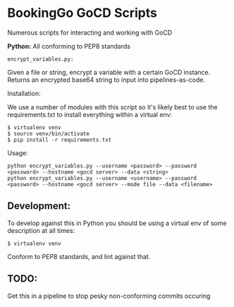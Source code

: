 # BookingGo GoCD Scripts

Numerous scripts for interacting and working with GoCD

**Python:**
All conforming to PEP8 standards

`encrypt_variables.py:`

Given a file or string, encrypt a variable with a certain GoCD instance. Returns an encrypted base64 string to input into pipelines-as-code. 

Installation:

We use a number of modules with this script so it's likely best to use the requirements.txt to install everything within a virtual env:

```
$ virtualenv venv
$ source venv/bin/activate
$ pip install -r requirements.txt
```

Usage:

```
python encrypt_variables.py --username <password> --password <password> --hostname <gocd server> --data <string>
python encrypt_variables.py --username <username> --password <password> --hostname <gocd server> --mode file --data <filename>
```

## Development:

To develop against this in Python you should be using a virtual env of some description at all times:

```
$ virtualenv venv
```

Conform to PEP8 standards, and lint against that.

## TODO: 
Get this in a pipeline to stop pesky non-conforming commits occuring 

